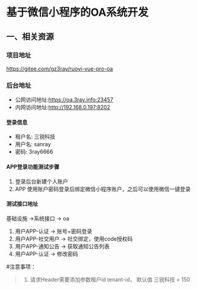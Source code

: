 # 基于微信小程序的OA系统开发
## 一、相关资源
### 项目地址
https://gitee.com/gz3ray/ruoyi-vue-pro-oa
### 后台地址
* 公网访问地址:https://oa.3ray.info:23457
* 内网访问地址:http://192.168.0.197:8202
#### 登录信息
* 租户名: 三锐科技
* 用户名: sanray
* 密码: 3ray6666

#### APP登录功能测试步骤
1. 登录后台新建个人账户
2. APP 使用账户密码登录后绑定微信小程序账户，之后可以使用微信一键登录

#### 测试接口地址
基础设施 ->系统接口 -> oa
1. 用户APP-认证 -> 账号+密码登录 
2. 用户APP-社交用户 -> 社交绑定，使用code授权码 
3. 用户APP-通知公告 -> 获取通知公告列表
4. 用户APP-认证 -> 修改密码

#注意事项：
> 1. 请求Header需要添加参数租户id tenant-id， 默认值 三锐科技 = 150


